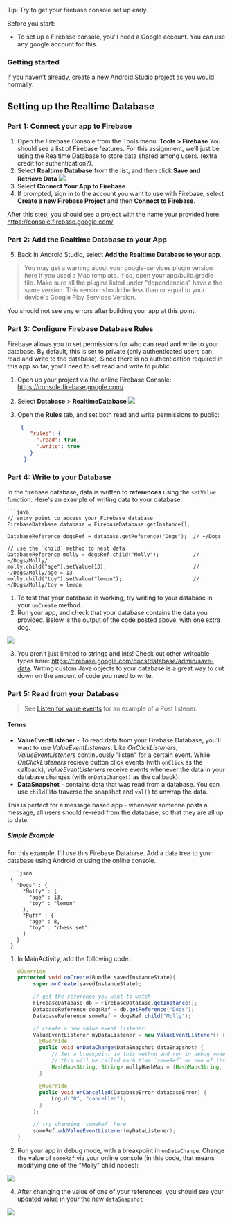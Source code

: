 Tip: Try to get your firebase console set up early. 


Before you start:
- To set up a Firebase console, you’ll need a Google account. You can use any google account for this.

### Getting started 
If you haven’t already, create a new Android Studio project as you would normally. 

## Setting up the Realtime Database
### Part 1: Connect your app to Firebase

1. Open the Firebase Console from the Tools menu: **Tools > Firebase** You should see a list of Firebase features. For this assignment, we’ll just be using the Realtime Database to store data shared among users. (extra credit for authentication?).
2. Select **Realtime Database** from the list, and then click **Save and Retrieve Data**
![](img/connect.png)
3. Select **Connect Your App to Firebase**
4. If prompted, sign in to the account you want to use with Firebase, select **Create a new Firebase Project** and then **Connect to Firebase**.

After this step, you should see a project with the name your provided here:  https://console.firebase.google.com/

### Part 2: Add the Realtime Database to your App
5. Back in Android Studio, select **Add the Realtime Database to your app**. 

> You may get a warning about your google-services plugin version here if you used a Map template. If so, open your app/build.gradle file. Make sure all the plugins listed under "dependencies" have a the same version. This version should be less than or equal to your device's Google Play Services Version.

You should not see any errors after building your app at this point. 

### Part 3: Configure Firebase Database Rules
Firebase allows you to set permissions for who can read and write to your database. By default, this is set to private (only authenticated users can read and write to the database). Since there is no authentication required in this app so far, you'll need to set read and write to public.
1. Open up your project via the online Firebase Console: https://console.firebase.google.com/
2. Select **Database** > **RealtimeDatabase** 
![](img/database.png)
3. Open the **Rules** tab, and set both read and write permissions to public:
      
      ```json
       {
          "rules": {
            ".read": true,
            ".write": true
          }
        }

### Part 4: Write to your Database
In the firebase database, data is written to **references** using the `setValue` function. Here's an example of writing data to your database. 
     
    ```java
    // entry point to access your Firebase database
    FirebaseDatabase database = FirebaseDatabase.getInstance();

    DatabaseReference dogsRef = database.getReference("Dogs");  // ~/Dogs
    
    // use the `child` method to nest data
    DatabaseReference molly = dogsRef.child("Molly");           // ~/Dogs/Molly/
    molly.child("age").setValue(13);                            // ~/Dogs/Molly/age = 13
    molly.child("toy").setValue("lemon");                       // ~/Dogs/Molly/toy = lemon


1. To test that your database is working, try writing to your database in your `onCreate` method.
2. Run your app, and check that your database contains the data you provided. Below is the output of the code posted above, with one extra dog.

![](img/write_example1.png)

3. You aren't just limited to strings and ints! Check out other writeable types here: https://firebase.google.com/docs/database/admin/save-data. Writing custom Java objects to your database is a great way to cut down on the amount of code you need to write. 

### Part 5: Read from your Database

> See [Listen for value events](https://firebase.google.com/docs/database/android/read-and-write) for an example of a Post listener.

#### Terms
- **ValueEventListener** - To read data from your Firebase Database, you'll want to use *ValueEventListeners*. Like *OnClickListeners*, *ValueEventListeners* continuously "listen" for a certain event. While *OnClickListeners* recieve button click events (with `onClick` as the callback), *ValueEventListeners* receive events whenever the data in your database changes (with `onDataChange()` as the callback).
- **DataSnapshot** - contains data that was read from a database. You can use `child()`to traverse the snapshot and `val()` to unwrap the data. 

This is perfect for a message based app - whenever someone posts a message, all users should re-read from the database, so that they are all up to date.


##### Simple Example
For this example, I'll use this Firebase Database. Add a data tree to your database using Android or using the online console.

     ```json
     {
       "Dogs" : {
         "Molly" : {
           "age" : 13,
           "toy" : "lemon"
         },
         "Puff" : {
           "age" : 8,
           "toy" : "chess set"
         }
       }
     }

     
1. In MainActivity, add the following code:
     
     ```java
     @Override
     protected void onCreate(Bundle savedInstanceState){
          super.onCreate(savedInstanceState);

          // get the reference you want to watch 
          FirebaseDatabase db = FirebaseDatabase.getInstance();
          DatabaseReference dogsRef = db.getReference("Dogs");
          DatabaseReference someRef = dogsRef.child("Molly");

          // create a new value event listener
          ValueEventListener myDataListener = new ValueEventListener() {
            @Override
            public void onDataChange(DataSnapshot dataSnapshot) {
                // Set a breakpoint in this method and run in debug mode!!
                // this will be called each time `someRef` or one of its children is modified
                HashMap<String, String> mollyHashMap = (HashMap<String, String>) dataSnapshot.getValue();
            }

            @Override
            public void onCancelled(DatabaseError databaseError) {
                Log.d("0", "cancelled");
            }
          };

          // try changing `someRef` here
          someRef.addValueEventListener(myDataListener);
     }

3. Run your app in debug mode, with a breakpoint in `onDataChange`. Change the value of `someRef` via your online console (in this code, that means modifying one of the "Molly" child nodes):

![](img/editing.png)

4. After changing the value of one of your references, you should see your updated value in your the new `dataSnapshot`

![](img/breakpoint.png)


